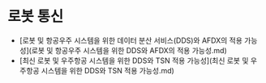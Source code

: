 # 로봇 통신

- [로봇 및 항공우주 시스템을 위한 데이터 분산 서비스(DDS)와 AFDX의 적용 가능성](로봇 및 항공우주 시스템을 위한 DDS와 AFDX의 적용 가능성.md)
- [최신 로봇 및 우주항공 시스템을 위한 DDS와 TSN 적용 가능성](최신 로봇 및 우주항공 시스템을 위한 DDS와 TSN 적용 가능성.md)
